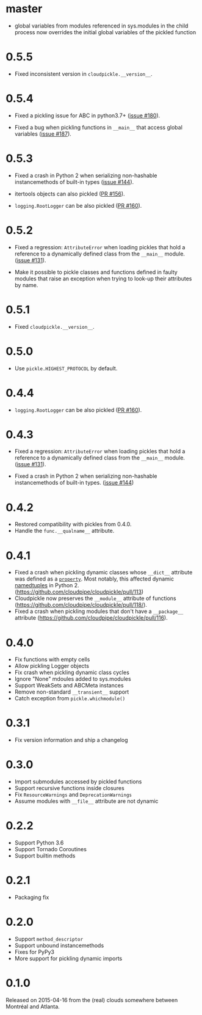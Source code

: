 master
======

- global variables from modules referenced in sys.modules in the child process
  now overrides the initial global variables of the pickled function


0.5.5
=====

- Fixed inconsistent version in `cloudpickle.__version__`.


0.5.4
=====

- Fixed a pickling issue for ABC in python3.7+ ([issue #180](
  https://github.com/cloudpipe/cloudpickle/issues/180)).

- Fixed a bug when pickling functions in `__main__` that access global
  variables ([issue #187](
  https://github.com/cloudpipe/cloudpickle/issues/187)).

0.5.3
=====
- Fixed a crash in Python 2 when serializing non-hashable instancemethods of built-in
  types ([issue #144](https://github.com/cloudpipe/cloudpickle/issues/144)).

- itertools objects can also pickled
  ([PR #156](https://github.com/cloudpipe/cloudpickle/pull/156)).

- `logging.RootLogger` can be also pickled
  ([PR #160](https://github.com/cloudpipe/cloudpickle/pull/160)).

0.5.2
=====

- Fixed a regression: `AttributeError` when loading pickles that hold a
  reference to a dynamically defined class from the `__main__` module.
  ([issue #131]( https://github.com/cloudpipe/cloudpickle/issues/131)).

- Make it possible to pickle classes and functions defined in faulty
  modules that raise an exception when trying to look-up their attributes
  by name.


0.5.1
=====

- Fixed `cloudpickle.__version__`.

0.5.0
=====

- Use `pickle.HIGHEST_PROTOCOL` by default.

0.4.4
=====

- `logging.RootLogger` can be also pickled
  ([PR #160](https://github.com/cloudpipe/cloudpickle/pull/160)).

0.4.3
=====

- Fixed a regression: `AttributeError` when loading pickles that hold a
  reference to a dynamically defined class from the `__main__` module.
  ([issue #131]( https://github.com/cloudpipe/cloudpickle/issues/131)).

- Fixed a crash in Python 2 when serializing non-hashable instancemethods of built-in
  types. ([issue #144](https://github.com/cloudpipe/cloudpickle/issues/144))

0.4.2
=====

- Restored compatibility with pickles from 0.4.0.
- Handle the `func.__qualname__` attribute.

0.4.1
=====

- Fixed a crash when pickling dynamic classes whose `__dict__` attribute was
  defined as a [`property`](https://docs.python.org/3/library/functions.html#property).
  Most notably, this affected dynamic [namedtuples](https://docs.python.org/2/library/collections.html#namedtuple-factory-function-for-tuples-with-named-fields)
  in Python 2. (https://github.com/cloudpipe/cloudpickle/pull/113)
- Cloudpickle now preserves the `__module__` attribute of functions (https://github.com/cloudpipe/cloudpickle/pull/118/).
- Fixed a crash when pickling modules that don't have a `__package__` attribute (https://github.com/cloudpipe/cloudpickle/pull/116).

0.4.0
=====

* Fix functions with empty cells
* Allow pickling Logger objects
* Fix crash when pickling dynamic class cycles
* Ignore "None" mdoules added to sys.modules
* Support WeakSets and ABCMeta instances
* Remove non-standard `__transient__` support
* Catch exception from `pickle.whichmodule()`


0.3.1
=====

* Fix version information and ship a changelog

 0.3.0
=====

* Import submodules accessed by pickled functions
* Support recursive functions inside closures
* Fix `ResourceWarnings` and `DeprecationWarnings`
* Assume modules with `__file__` attribute are not dynamic

0.2.2
=====

* Support Python 3.6
* Support Tornado Coroutines
* Support builtin methods

0.2.1
=====

* Packaging fix

0.2.0
=====

* Support `method_descriptor`
* Support unbound instancemethods
* Fixes for PyPy3
* More support for pickling dynamic imports

0.1.0
=====

Released on 2015-04-16 from the (real) clouds somewhere between Montréal and
Atlanta.
